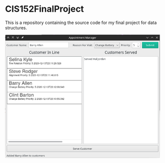 # CIS152FinalProject

This is a repository containing the source code for my final project for data
structures.


![Alt text](assets/ScreenShot.png)
